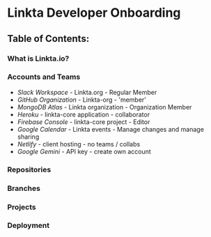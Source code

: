 # Linkta Developer Onboarding

## Table of Contents:


### What is Linkta.io?


### Accounts and Teams
- *Slack Workspace* - Linkta.org - Regular Member
- *GitHub Organization* - Linkta-org - 'member'
- *MongoDB Atlas* - Linkta organization - Organization Member
- *Heroku* - linkta-core application - collaborator
- *Firebase Console* - linkta-core project - Editor
- *Google Calendar* - Linkta events - Manage changes and manage sharing
- *Netlify* - client hosting - no teams / collabs
- *Google Gemini* - API key - create own account

### Repositories


### Branches


### Projects


### Deployment


